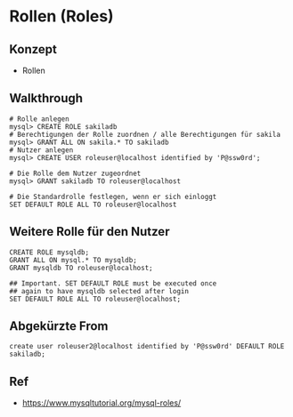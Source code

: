 # Rollen (Roles)

## Konzept 

  * Rollen 

## Walkthrough  

```
# Rolle anlegen 
mysql> CREATE ROLE sakiladb 
# Berechtigungen der Rolle zuordnen / alle Berechtigungen für sakila 
mysql> GRANT ALL ON sakila.* TO sakiladb 
# Nutzer anlegen 
mysql> CREATE USER roleuser@localhost identified by 'P@ssw0rd';

# Die Rolle dem Nutzer zugeordnet 
mysql> GRANT sakiladb TO roleuser@localhost 

# Die Standardrolle festlegen, wenn er sich einloggt 
SET DEFAULT ROLE ALL TO roleuser@localhost

```

## Weitere Rolle für den Nutzer 

```
CREATE ROLE mysqldb;
GRANT ALL ON mysql.* TO mysqldb;
GRANT mysqldb TO roleuser@localhost;

## Important. SET DEFAULT ROLE must be executed once 
## again to have mysqldb selected after login 
SET DEFAULT ROLE ALL TO roleuser@localhost;

```

## Abgekürzte From 

```
create user roleuser2@localhost identified by 'P@ssw0rd' DEFAULT ROLE sakiladb;

```



## Ref
  * https://www.mysqltutorial.org/mysql-roles/


